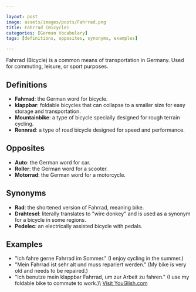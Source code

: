 ```yaml
---

layout: post
image: assets/images/posts/Fahrrad.png
title: Fahrrad (Bicycle)
categories: [German Vocabulary]
tags: [definitions, opposites, synonyms, examples]

---
```


Fahrrad (Bicycle) is a common means of transportation in Germany. Used for commuting, leisure, or sport purposes.

## Definitions

- **Fahrrad**: the German word for bicycle.
- **klappbar**: foldable bicycles that can collapse to a smaller size for easy storage and transportation.
- **Mountainbike**: a type of bicycle specially designed for rough terrain cycling.
- **Rennrad**: a type of road bicycle designed for speed and performance.

## Opposites

- **Auto**: the German word for car.
- **Roller**: the German word for a scooter.
- **Motorrad**: the German word for a motorcycle.

## Synonyms

- **Rad**: the shortened version of Fahrrad, meaning bike.
- **Drahtesel**: literally translates to "wire donkey" and is used as a synonym for a bicycle in some regions.
- **Pedelec**: an electrically assisted bicycle with pedals.

## Examples

- "Ich fahre gerne Fahrrad im Sommer." (I enjoy cycling in the summer.)
- "Mein Fahrrad ist sehr alt und muss repariert werden." (My bike is very old and needs to be repaired.) 
- "Ich benutze mein klappbar Fahrrad, um zur Arbeit zu fahren." (I use my foldable bike to commute to work.)\ <a id="yg-widget-0" class="youglish-widget" data-query="Fahrrad" data-lang="german" data-components="8412" data-auto-start="0" data-bkg-color="theme_light" data-title="How%20to%20pronounce%20Fahrrad%20in%20German"  rel="nofollow" href="https://youglish.com">Visit YouGlish.com</a><script async src="https://youglish.com/public/emb/widget.js" charset="utf-8"></script>